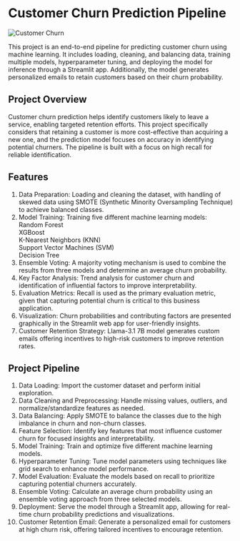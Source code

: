 # Customer Churn Prediction Pipeline
![Customer Churn](https://cdn.prod.website-files.com/666fdec617b81d256ca8f1e5/666fdec617b81d256ca8f7ad_6-Ways-CRM-Stop-Customer-Churn.png)


This project is an end-to-end pipeline for predicting customer churn using machine learning. It includes loading, cleaning, and balancing data, training multiple models, hyperparameter tuning, and deploying the model for inference through a Streamlit app. Additionally, the model generates personalized emails to retain customers based on their churn probability.

## Project Overview
Customer churn prediction helps identify customers likely to leave a service, enabling targeted retention efforts. This project specifically considers that retaining a customer is more cost-effective than acquiring a new one, and the prediction model focuses on accuracy in identifying potential churners. The pipeline is built with a focus on high recall for reliable identification.

## Features
1. Data Preparation: Loading and cleaning the dataset, with handling of skewed data using SMOTE (Synthetic Minority Oversampling Technique) to achieve balanced classes.
2. Model Training: Training five different machine learning models:<br>
        Random Forest<br>
        XGBoost<br>
        K-Nearest Neighbors (KNN)<br>
        Support Vector Machines (SVM)<br>
        Decision Tree<br>
4. Ensemble Voting: A majority voting mechanism is used to combine the results from three models and determine an average churn probability.
5. Key Factor Analysis: Trend analysis for customer churn and identification of influential factors to improve interpretability.
6. Evaluation Metrics: Recall is used as the primary evaluation metric, given that capturing potential churn is critical to this business application.
7. Visualization: Churn probabilities and contributing factors are presented graphically in the Streamlit web app for user-friendly insights.
8. Customer Retention Strategy: Llama-3.1 7B model generates custom emails offering incentives to high-risk customers to improve retention rates.

## Project Pipeline
1. Data Loading: Import the customer dataset and perform initial exploration.
2. Data Cleaning and Preprocessing: Handle missing values, outliers, and normalize/standardize features as needed.
3. Data Balancing: Apply SMOTE to balance the classes due to the high imbalance in churn and non-churn classes.
4. Feature Selection: Identify key features that most influence customer churn for focused insights and interpretability.
5. Model Training: Train and optimize five different machine learning models.
6. Hyperparameter Tuning: Tune model parameters using techniques like grid search to enhance model performance.
7. Model Evaluation: Evaluate the models based on recall to prioritize capturing potential churners accurately.
8. Ensemble Voting: Calculate an average churn probability using an ensemble voting approach from three selected models.
9. Deployment: Serve the model through a Streamlit app, allowing for real-time churn probability predictions and visualizations.
10. Customer Retention Email: Generate a personalized email for customers at high churn risk, offering tailored incentives to encourage retention.
